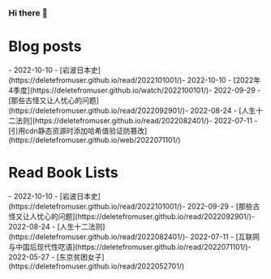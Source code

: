### Hi there 👋

<!--
**deletefromuser/deletefromuser** is a ✨ _special_ ✨ repository because its `README.md` (this file) appears on your GitHub profile.

Here are some ideas to get you started:

- 🔭 I’m currently working on ...
- 🌱 I’m currently learning ...
- 👯 I’m looking to collaborate on ...
- 🤔 I’m looking for help with ...
- 💬 Ask me about ...
- 📫 How to reach me: ...
- 😄 Pronouns: ...
- ⚡ Fun fact: ...
-->

# Blog posts
<!-- BLOG-POST-LIST:START -->- 2022-10-10 - [岩波日本史](https://deletefromuser.github.io/read/2022101001/)- 2022-10-10 - [2022年4季度](https://deletefromuser.github.io/watch/2022100101/)- 2022-09-29 - [那些古怪又让人忧心的问题](https://deletefromuser.github.io/read/2022092901/)- 2022-08-24 - [人生十二法则](https://deletefromuser.github.io/read/2022082401/)- 2022-07-11 - [引用cdn静态资源时添加哈希值验证防篡改](https://deletefromuser.github.io/web/2022071101/)<!-- BLOG-POST-LIST:END -->

# Read Book Lists
<!-- READ-BOOK-LIST:START -->- 2022-10-10 - [岩波日本史](https://deletefromuser.github.io/read/2022101001/)- 2022-09-29 - [那些古怪又让人忧心的问题](https://deletefromuser.github.io/read/2022092901/)- 2022-08-24 - [人生十二法则](https://deletefromuser.github.io/read/2022082401/)- 2022-07-11 - [互联网与中国后现代性呓语](https://deletefromuser.github.io/read/2022071101/)- 2022-05-27 - [东京贫困女子](https://deletefromuser.github.io/read/2022052701/)<!-- READ-BOOK-LIST:END -->
